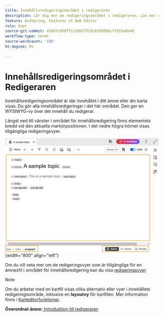 ```yaml
---
title: Innehållsredigeringsområdet i redigeraren
description: Lär dig mer om redigeringsområdet i redigeraren. Läs mer om redigeringsgränssnittet och funktionerna i Adobe Experience Manager Guides.
feature: Authoring, Features of Web Editor
role: User
source-git-commit: 410d7c059ff1219b73f2dc6199690c77d1ba0e48
workflow-type: tm+mt
source-wordcount: '156'
ht-degree: 0%

---
```


# Innehållsredigeringsområdet i Redigeraren

Innehållsredigeringsområdet är där innehållet i ditt ämne eller din karta visas. Du gör alla innehållsredigeringar i det här området. Den ger en WYSIWYG-vy över det innehåll du redigerar.

Längst ned till vänster i området för innehållsredigering finns elementets bredd vid den aktuella markörpositionen. I det nedre högra hörnet visas tillgängliga redigeringsvyer.

![](images/content-editing-area.png){width="800" align="left"}

Om du vill veta mer om de redigeringsvyer som är tillgängliga för en ämnesfil i området för innehållsredigering kan du visa [redigeringsvyer](./web-editor-views.md).

>[!NOTE]
>
> Om du arbetar med en kartfil visas olika alternativ eller vyer i innehållets redigeringsområde, inklusive en **layoutvy** för kartfilen. Mer information finns i [Karteditorfunktioner](./map-editor-advanced-map-editor.md).

**Överordnat ämne:**[ Introduktion till redigeraren](web-editor.md)
